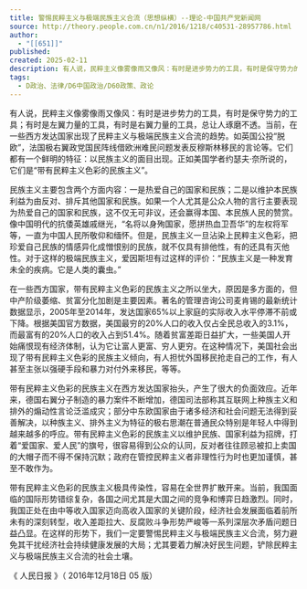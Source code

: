```yaml
---
title: 警惕民粹主义与极端民族主义合流（思想纵横）--理论-中国共产党新闻网
source: http://theory.people.com.cn/n1/2016/1218/c40531-28957786.html
author:
  - "[[651]]"
published: 
created: 2025-02-11
description: 有人说，民粹主义像雾像雨又像风：有时是进步势力的工具，有时是保守势力的工具；有时是左翼力量的工具，有时是右翼力量的工具，总让人琢磨不透。当前，在一些西方发达国家出现了民粹主义与极端民族主义合流的趋势。,警惕民粹主义与极端民族主义合流（思想纵横）--理论
tags:
  - D政治、法律/D6中国政治/D60政策、政论
---
```

有人说，民粹主义像雾像雨又像风：有时是进步势力的工具，有时是保守势力的工具；有时是左翼力量的工具，有时是右翼力量的工具，总让人琢磨不透。当前，在一些西方发达国家出现了民粹主义与极端民族主义合流的趋势。如英国公投“脱欧”，法国极右翼政党国民阵线借欧洲难民问题发表反穆斯林移民的言论等。它们都有一个鲜明的特征：以民族主义的面目出现。正如美国学者约瑟夫·奈所说的，它们是“带有民粹主义色彩的民族主义”。

民族主义主要包含两个方面内容：一是热爱自己的国家和民族；二是以维护本民族利益为由反对、排斥其他国家和民族。如果一个人尤其是公众人物的言行主要表现为热爱自己的国家和民族，这不仅无可非议，还会赢得本国、本民族人民的赞赏。像中国明代的抗倭英雄戚继光，“名将以身殉国家，愿拼热血卫吾华”的左权将军等，一直为中国人民所敬仰和缅怀。但是，民族主义一旦沾染上民粹主义色彩，把珍爱自己民族的情感异化成憎恨别的民族，就不仅具有排他性，有的还具有灭他性。对于这样的极端民族主义，爱因斯坦有过这样的评价：“民族主义是一种发育未全的疾病。它是人类的囊虫。”

在一些西方国家，带有民粹主义色彩的民族主义之所以坐大，原因是多方面的，但中产阶级萎缩、贫富分化加剧是主要因素。著名的管理咨询公司麦肯锡的最新统计数据显示，2005年至2014年，发达国家65%以上家庭的实际收入水平停滞不前或下降。根据美国官方数据，美国最穷的20%人口的收入仅占全民总收入的3.1%，而最富有的20%人口的收入占到51.4%。随着贫富差距日益扩大，一些美国人开始痛恨现有经济体制，认为它让富人更富、穷人更穷。在这种情况下，美国社会出现了带有民粹主义色彩的民族主义倾向，有人担忧外国移民抢走自己的工作，有人甚至主张以强硬手段和暴力对付外来移民，等等。

带有民粹主义色彩的民族主义在西方发达国家抬头，产生了很大的负面效应。近年来，德国右翼分子制造的暴力案件不断增加，德国司法部称其互联网上种族主义和排外的煽动性言论泛滥成灾；部分中东欧国家由于诸多经济和社会问题无法得到妥善解决，以种族主义、排外主义为特征的极右思潮在普通民众特别是年轻人中得到越来越多的呼应。带有民粹主义色彩的民族主义以维护民族、国家利益为招牌，打着“爱国家、爱人民”的旗号，很容易得到公众的认同，反对者往往顾忌被扣上卖国的大帽子而不得不保持沉默；政府在管控民粹主义者非理性行为时也更加谨慎，甚至不敢作为。

带有民粹主义色彩的民族主义极具传染性，容易在全世界扩散开来。当前，我国面临的国际形势错综复杂，各国之间尤其是大国之间的竞争和博弈日趋激烈。同时，我国正处在由中等收入国家迈向高收入国家的关键阶段，经济社会发展面临着前所未有的深刻转型，收入差距拉大、反腐败斗争形势严峻等一系列深层次矛盾问题日益凸显。在这样的形势下，我们一定要警惕民粹主义与极端民族主义合流，努力避免其干扰经济社会持续健康发展的大局；尤其要着力解决好民生问题，铲除民粹主义与极端民族主义合流的社会土壤。

《 人民日报 》（ 2016年12月18日 05 版）